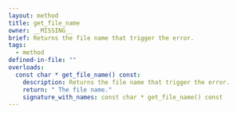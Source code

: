 ```yaml
---
layout: method
title: get_file_name
owner: __MISSING__
brief: Returns the file name that trigger the error.
tags:
  - method
defined-in-file: ""
overloads:
  const char * get_file_name() const:
    description: Returns the file name that trigger the error.
    return: " The file name."
    signature_with_names: const char * get_file_name() const
---
```

